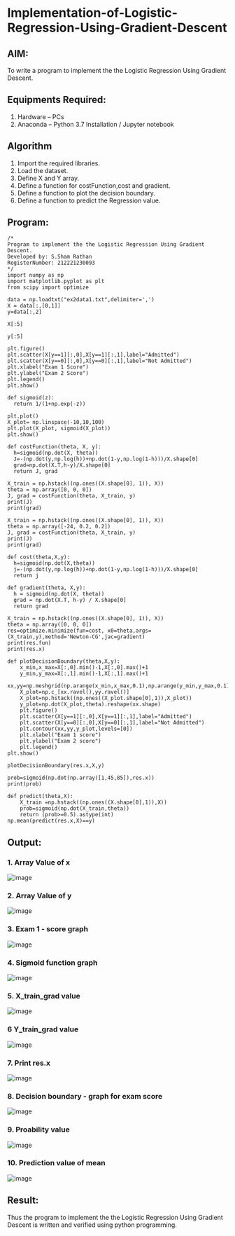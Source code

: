 # Implementation-of-Logistic-Regression-Using-Gradient-Descent

## AIM:
To write a program to implement the the Logistic Regression Using Gradient Descent.

## Equipments Required:
1. Hardware – PCs
2. Anaconda – Python 3.7 Installation / Jupyter notebook

## Algorithm
1. Import the required libraries.
2. Load the dataset.
3. Define X and Y array.
4. Define a function for costFunction,cost and gradient.
5. Define a function to plot the decision boundary.
6. Define a function to predict the Regression value.

## Program:
```
/*
Program to implement the the Logistic Regression Using Gradient Descent.
Developed by: S.Sham Rathan
RegisterNumber: 212221230093 
*/
import numpy as np
import matplotlib.pyplot as plt
from scipy import optimize

data = np.loadtxt("ex2data1.txt",delimiter=',')
X = data[:,[0,1]]
y=data[:,2]

X[:5]

y[:5]

plt.figure()
plt.scatter(X[y==1][:,0],X[y==1][:,1],label="Admitted")
plt.scatter(X[y==0][:,0],X[y==0][:,1],label="Not Admitted")
plt.xlabel("Exam 1 Score")
plt.ylabel("Exam 2 Score")
plt.legend()
plt.show()

def sigmoid(z):
  return 1/(1+np.exp(-z))
  
plt.plot()
X_plot= np.linspace(-10,10,100)
plt.plot(X_plot, sigmoid(X_plot))
plt.show()

def costFunction(theta, X, y):
  h=sigmoid(np.dot(X, theta))
  J=-(np.dot(y,np.log(h))+np.dot(1-y,np.log(1-h)))/X.shape[0]
  grad=np.dot(X.T,h-y)/X.shape[0]
  return J, grad
  
X_train = np.hstack((np.ones((X.shape[0], 1)), X))
theta = np.array([0, 0, 0])
J, grad = costFunction(theta, X_train, y)
print(J)
print(grad)

X_train = np.hstack((np.ones((X.shape[0], 1)), X))
theta = np.array([-24, 0.2, 0.2])
J, grad = costFunction(theta, X_train, y)
print(J)
print(grad)

def cost(theta,X,y):
  h=sigmoid(np.dot(X,theta))
  j=-(np.dot(y,np.log(h))+np.dot(1-y,np.log(1-h)))/X.shape[0]
  return j
  
def gradient(theta, X,y):
  h = sigmoid(np.dot(X, theta))
  grad = np.dot(X.T, h-y) / X.shape[0]
  return grad
  
X_train = np.hstack((np.ones((X.shape[0], 1)), X))
theta = np.array([0, 0, 0])
res=optimize.minimize(fun=cost, x0=theta,args=(X_train,y),method='Newton-CG',jac=gradient)
print(res.fun)
print(res.x)

def plotDecisionBoundary(theta,X,y):
    x_min,x_max=X[:,0].min()-1,X[:,0].max()+1
    y_min,y_max=X[:,1].min()-1,X[:,1].max()+1
    xx,yy=np.meshgrid(np.arange(x_min,x_max,0.1),np.arange(y_min,y_max,0.1))
    X_plot=np.c_[xx.ravel(),yy.ravel()]
    X_plot=np.hstack((np.ones((X_plot.shape[0],1)),X_plot))
    y_plot=np.dot(X_plot,theta).reshape(xx.shape)
    plt.figure()
    plt.scatter(X[y==1][:,0],X[y==1][:,1],label="Admitted")
    plt.scatter(X[y==0][:,0],X[y==0][:,1],label="Not Admitted")
    plt.contour(xx,yy,y_plot,levels=[0])
    plt.xlabel("Exam 1 score")
    plt.ylabel("Exam 2 score")
    plt.legend()
plt.show()

plotDecisionBoundary(res.x,X,y)

prob=sigmoid(np.dot(np.array([1,45,85]),res.x))
print(prob)

def predict(theta,X):
    X_train =np.hstack((np.ones((X.shape[0],1)),X))
    prob=sigmoid(np.dot(X_train,theta))
    return (prob>=0.5).astype(int)
np.mean(predict(res.x,X)==y)
```

## Output:
### 1. Array Value of x
![image](https://user-images.githubusercontent.com/93587823/236507877-35c59a2a-616c-4951-8103-0d6574a47d17.png)

### 2. Array Value of y
![image](https://user-images.githubusercontent.com/93587823/236507908-af10152f-9bb2-40c3-ae24-498431486b3b.png)

### 3. Exam 1 - score graph
![image](https://user-images.githubusercontent.com/93587823/236507962-b4b9c12f-349b-4c85-9fd9-14e356f4e21c.png)

### 4. Sigmoid function graph
![image](https://user-images.githubusercontent.com/93587823/236508017-57280571-6b88-4dbb-acc9-5ba227f2f653.png)

### 5. X_train_grad value
![image](https://user-images.githubusercontent.com/93587823/236508592-80fb0071-ff43-4522-987e-1febe60662d8.png)


### 6 Y_train_grad value
![image](https://user-images.githubusercontent.com/93587823/236508544-12a2d236-d7d5-4571-8568-9ced67d33cae.png)

### 7. Print res.x
![image](https://user-images.githubusercontent.com/93587823/236508485-ca756407-267a-4b31-9b67-4c9f58d4c341.png)

### 8. Decision boundary - graph for exam score
![image](https://user-images.githubusercontent.com/93587823/236508398-f8e97649-359f-4d38-acc7-c311386730a1.png)

### 9. Proability value 
![image](https://user-images.githubusercontent.com/93587823/236508346-bfe54789-5a08-4da4-a204-8bf5435047de.png)

### 10. Prediction value of mean
![image](https://user-images.githubusercontent.com/93587823/236508304-fefe13bc-91c9-4920-b700-410dd7ec589b.png)



## Result:
Thus the program to implement the the Logistic Regression Using Gradient Descent is written and verified using python programming.

